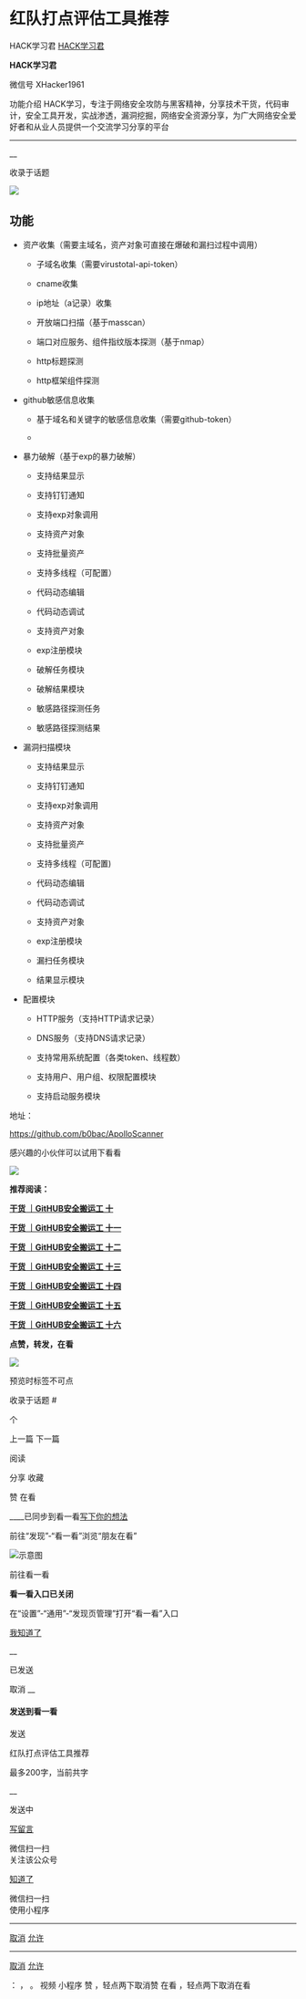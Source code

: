 #  红队打点评估工具推荐

HACK学习君  [ HACK学习君 ](javascript:void\(0\);)

**HACK学习君** ![]()

微信号 XHacker1961

功能介绍
HACK学习，专注于网络安全攻防与黑客精神，分享技术干货，代码审计，安全工具开发，实战渗透，漏洞挖掘，网络安全资源分享，为广大网络安全爱好者和从业人员提供一个交流学习分享的平台

____

__

收录于话题

![](https://gitee.com/fuli009/images/raw/master/public/20220319112053.png)

  

## 功能

  * 资产收集（需要主域名，资产对象可直接在爆破和漏扫过程中调用）

    * 子域名收集（需要virustotal-api-token）

    * cname收集

    * ip地址（a记录）收集

    * 开放端口扫描（基于masscan）

    * 端口对应服务、组件指纹版本探测（基于nmap）

    * http标题探测

    * http框架组件探测

  * github敏感信息收集

    * 基于域名和关键字的敏感信息收集（需要github-token）

    *   

  * 暴力破解（基于exp的暴力破解）

    * 支持结果显示

    * 支持钉钉通知

    * 支持exp对象调用

    * 支持资产对象

    * 支持批量资产

    * 支持多线程（可配置）

    * 代码动态编辑

    * 代码动态调试

    * 支持资产对象

    * exp注册模块

    * 破解任务模块

    * 破解结果模块

    * 敏感路径探测任务

    * 敏感路径探测结果

  * 漏洞扫描模块

    * 支持结果显示

    * 支持钉钉通知

    * 支持exp对象调用

    * 支持资产对象

    * 支持批量资产

    * 支持多线程（可配置)

    * 代码动态编辑

    * 代码动态调试

    * 支持资产对象

    * exp注册模块

    * 漏扫任务模块

    * 结果显示模块

  * 配置模块

    * HTTP服务（支持HTTP请求记录）

    * DNS服务（支持DNS请求记录）

    * 支持常用系统配置（各类token、线程数）

    * 支持用户、用户组、权限配置模块

    * 支持启动服务模块

  

地址：

https://github.com/b0bac/ApolloScanner

  

感兴趣的小伙伴可以试用下看看

![](https://gitee.com/fuli009/images/raw/master/public/20220319112104.png)  

  

 **推荐阅读：**

  

[ **干货 ｜GitHUB安全搬运工
十**](http://mp.weixin.qq.com/s?__biz=MzIzNzMxMDkxNw==&mid=2247486286&idx=1&sn=8944846dcffb2a0680c6130b80c73ec4&chksm=e8cbcde4dfbc44f26469aac33b4b2d1af0051775b17ad65e98f9e9f3ab60ef12579cc06a06e6&scene=21#wechat_redirect)  

  

[ **干货 ｜GitHUB安全搬运工
十一**](http://mp.weixin.qq.com/s?__biz=MzIzNzMxMDkxNw==&mid=2247486320&idx=1&sn=f2059b5b05758832cdc68c3b0ccc864a&chksm=e8cbcddadfbc44cc1c521b8cf8249c448f27dccc3f286483ed2ca440caec8ef20b3088c5dfdb&scene=21#wechat_redirect)  

  

[ **干货 ｜GitHUB安全搬运工
十二**](http://mp.weixin.qq.com/s?__biz=MzIzNzMxMDkxNw==&mid=2247486394&idx=1&sn=24ce834a466f1d6758db82afa5b08afe&chksm=e8cbcd10dfbc44065a29132f9ca648d12e0ffe7b2ec7ffaf05328e3da23bbb8a0510b2b5fffc&scene=21#wechat_redirect)  

  

[ **干货 ｜GitHUB安全搬运工
十三**](http://mp.weixin.qq.com/s?__biz=MzIzNzMxMDkxNw==&mid=2247486430&idx=1&sn=799767768d7b8b0f904139a22d71cf87&chksm=e8cbcd74dfbc446280e89293602e4dde8803a705e3a0455ba940be217926c160fa38b3ccc5fa&scene=21#wechat_redirect)  

  

[ **干货 ｜GitHUB安全搬运工
十四**](http://mp.weixin.qq.com/s?__biz=MzIzNzMxMDkxNw==&mid=2247486455&idx=1&sn=f2f90fcb3ed67e066dc546bd1e06b0e1&chksm=e8cbcd5ddfbc444b586eaacc61f5bdaca114f584e8aa70b89bcde6d71a904356393dc0e7a297&scene=21#wechat_redirect)  

  

[ **干货 ｜GitHUB安全搬运工
十五**](http://mp.weixin.qq.com/s?__biz=MzIzNzMxMDkxNw==&mid=2247486467&idx=1&sn=337a2645b304a04addfcbca159d91dbb&chksm=e8cbcaa9dfbc43bf188e0fad0b1a4c0a8ed55a461827bf8e75c2b9c2000b48f5df204961c816&scene=21#wechat_redirect)  

  

[ **干货 ｜GitHUB安全搬运工
十六**](http://mp.weixin.qq.com/s?__biz=MzIzNzMxMDkxNw==&mid=2247486484&idx=1&sn=2bf79f7fd0bc6ae32e319770a6d22e21&chksm=e8cbcabedfbc43a83e29c07695629a531c806a4f7ecdd40a93af99156a65a1bbe0be44ab61eb&scene=21#wechat_redirect)  

  

 **点赞，转发，在看**

  

![](https://gitee.com/fuli009/images/raw/master/public/20220319112105.png)

预览时标签不可点

收录于话题 #

 个

上一篇 下一篇

阅读

分享 收藏

赞 在看

____已同步到看一看[写下你的想法](javascript:;)

前往“发现”-“看一看”浏览“朋友在看”

![示意图](//res.wx.qq.com/mmbizwap/zh_CN/htmledition/images/pic/appmsg/pic_like_comment5c9a6b.png)

前往看一看

**看一看入口已关闭**

在“设置”-“通用”-“发现页管理”打开“看一看”入口

[我知道了](javascript:;)

__

已发送

取消 __

####  发送到看一看

发送

红队打点评估工具推荐

最多200字，当前共字

__

发送中

[写留言](javascript:;)

微信扫一扫  
关注该公众号

[知道了](javascript:;)

微信扫一扫  
使用小程序

****

[取消](javascript:void\(0\);) [允许](javascript:void\(0\);)

****

[取消](javascript:void\(0\);) [允许](javascript:void\(0\);)

： ， 。 视频 小程序 赞 ，轻点两下取消赞 在看 ，轻点两下取消在看

